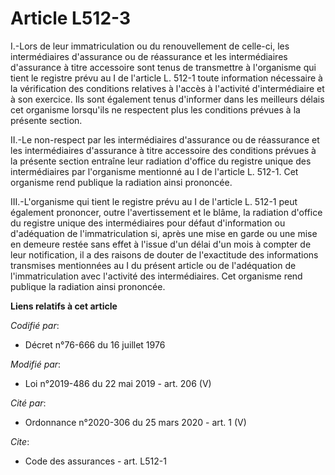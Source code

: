 # Article L512-3

I.-Lors de leur immatriculation ou du renouvellement de celle-ci, les intermédiaires d'assurance ou de réassurance et les
intermédiaires d'assurance à titre accessoire sont tenus de transmettre à l'organisme qui tient le registre prévu au I de
l'article L. 512-1 toute information nécessaire à la vérification des conditions relatives à l'accès à l'activité
d'intermédiaire et à son exercice. Ils sont également tenus d'informer dans les meilleurs délais cet organisme lorsqu'ils ne
respectent plus les conditions prévues à la présente section.

II.-Le non-respect par les intermédiaires d'assurance ou de réassurance et les intermédiaires d'assurance à titre accessoire
des conditions prévues à la présente section entraîne leur radiation d'office du registre unique des intermédiaires par
l'organisme mentionné au I de l'article L. 512-1. Cet organisme rend publique la radiation ainsi prononcée.

III.-L'organisme qui tient le registre prévu au I de l'article L. 512-1 peut également prononcer, outre l'avertissement et le
blâme, la radiation d'office du registre unique des intermédiaires pour défaut d'information ou d'adéquation de
l'immatriculation si, après une mise en garde ou une mise en demeure restée sans effet à l'issue d'un délai d'un mois à
compter de leur notification, il a des raisons de douter de l'exactitude des informations transmises mentionnées au I du
présent article ou de l'adéquation de l'immatriculation avec l'activité des intermédiaires. Cet organisme rend publique la
radiation ainsi prononcée.

**Liens relatifs à cet article**

_Codifié par_:

  - Décret n°76-666 du 16 juillet 1976

_Modifié par_:

  - Loi n°2019-486 du 22 mai 2019 - art. 206 (V)

_Cité par_:

  - Ordonnance n°2020-306 du 25 mars 2020 - art. 1 (V)

_Cite_:

  - Code des assurances - art. L512-1
